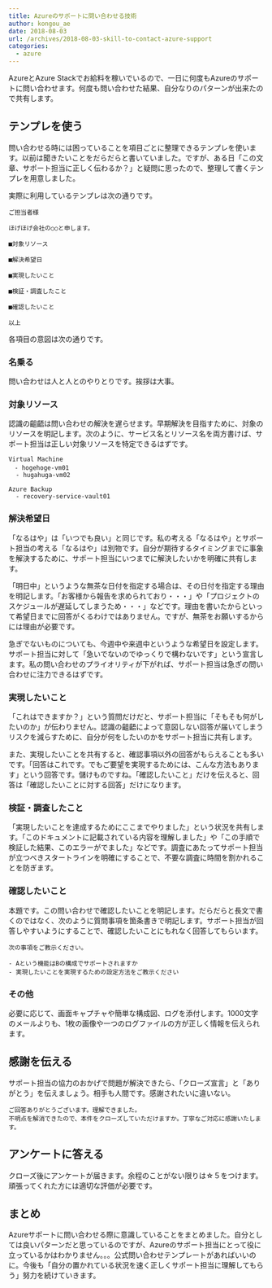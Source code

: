 ```yaml
---
title: Azureのサポートに問い合わせる技術
author: kongou_ae
date: 2018-08-03
url: /archives/2018-08-03-skill-to-contact-azure-support
categories:
  - azure
---
```


AzureとAzure Stackでお給料を稼いでいるので、一日に何度もAzureのサポートに問い合わせます。何度も問い合わせた結果、自分なりのパターンが出来たので共有します。

## テンプレを使う

問い合わせる時には困っていることを項目ごとに整理できるテンプレを使います。以前は聞きたいことをだらだらと書いていました。ですが、ある日「この文章、サポート担当に正しく伝わるか？」と疑問に思ったので、整理して書くテンプレを用意しました。

実際に利用しているテンプレは次の通りです。

```
ご担当者様

ほげほげ会社の○○と申します。

■対象リソース

■解決希望日

■実現したいこと

■検証・調査したこと

■確認したいこと

以上
```

各項目の意図は次の通りです。

### 名乗る

問い合わせは人と人とのやりとりです。挨拶は大事。

### 対象リソース

認識の齟齬は問い合わせの解決を遅らせます。早期解決を目指すために、対象のリソースを明記します。次のように、サービス名とリソース名を両方書けば、サポート担当は正しい対象リソースを特定できるはずです。

```
Virtual Machine
　- hogehoge-vm01
  - hugahuga-vm02

Azure Backup
  - recovery-service-vault01
```

### 解決希望日

「なるはや」は「いつでも良い」と同じです。私の考える「なるはや」とサポート担当の考える「なるはや」は別物です。自分が期待するタイミングまでに事象を解決するために、サポート担当にいつまでに解決したいかを明確に共有します。

「明日中」というような無茶な日付を指定する場合は、その日付を指定する理由を明記します。「お客様から報告を求められており・・・」や「プロジェクトのスケジュールが遅延してしまうため・・・」などです。理由を書いたからといって希望日までに回答がくるわけではありません。ですが、無茶をお願いするからには理由が必要です。

急ぎでないものについても、今週中や来週中というような希望日を設定します。サポート担当に対して「急いでないのでゆっくりで構わないです」という宣言します。私の問い合わせのプライオリティが下がれば、サポート担当は急ぎの問い合わせに注力できるはずです。

### 実現したいこと

「これはできますか？」という質問だけだと、サポート担当に「そもそも何がしたいのか」が伝わりません。認識の齟齬によって意図しない回答が届いてしまうリスクを減らすために、自分が何をしたいのかをサポート担当に共有します。

また、実現したいことを共有すると、確認事項以外の回答がもらえることも多いです。「回答はこれです。でもご要望を実現するためには、こんな方法もあります」という回答です。儲けものですね。「確認したいこと」だけを伝えると、回答は「確認したいことに対する回答」だけになります。

### 検証・調査したこと

「実現したいことを達成するためにここまでやりました」という状況を共有します。「このドキュメントに記載されている内容を理解しました」や「この手順で検証した結果、このエラーがでました」などです。調査にあたってサポート担当が立つべきスタートラインを明確にすることで、不要な調査に時間を割かれることを防ぎます。

### 確認したいこと

本題です。この問い合わせで確認したいことを明記します。だらだらと長文で書くのではなく、次のように質問事項を箇条書きで明記します。サポート担当が回答しやすいようにすることで、確認したいことにもれなく回答してもらいます。

```
次の事項をご教示ください。

- Aという機能はBの構成でサポートされますか
- 実現したいことを実現するための設定方法をご教示ください
```

### その他

必要に応じて、画面キャプチャや簡単な構成図、ログを添付します。1000文字のメールよりも、1枚の画像や一つのログファイルの方が正しく情報を伝えられます。

## 感謝を伝える

サポート担当の協力のおかげで問題が解決できたら、「クローズ宣言」と「ありがとう」を伝えましょう。相手も人間です。感謝されたいに違いない。

```
ご回答ありがとうございます。理解できました。
不明点を解消できたので、本件をクローズしていただけますか。丁寧なご対応に感謝いたします。
```

## アンケートに答える

クローズ後にアンケートが届きます。余程のことがない限りは☆５をつけます。頑張ってくれた方には適切な評価が必要です。

## まとめ

Azureサポートに問い合わせる際に意識していることをまとめました。自分としては良いパターンだと思っているのですが、Azureのサポート担当にとって役に立っているかはわかりません。。。公式問い合わせテンプレートがあればいいのに。今後も「自分の置かれている状況を速く正しくサポート担当に理解してもらう」努力を続けていきます。

